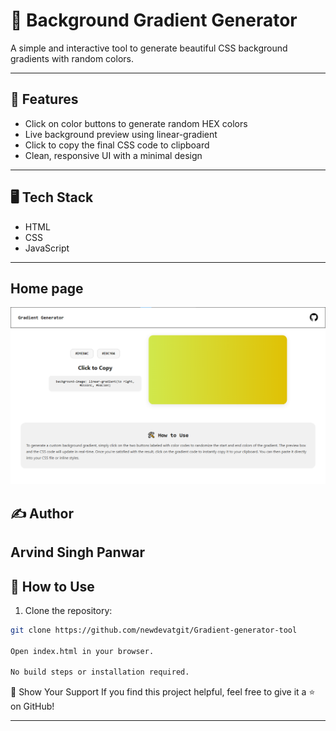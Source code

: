 # 🎨 Background Gradient Generator

A simple and interactive tool to generate beautiful CSS background gradients with random colors.

---

## 🚀 Features

- Click on color buttons to generate random HEX colors
- Live background preview using linear-gradient
- Click to copy the final CSS code to clipboard
- Clean, responsive UI with a minimal design

---

## 🖥️ Tech Stack

- HTML
- CSS
- JavaScript

---

## Home page
![home-page](assets/Home-page.png)

## ✍️ Author
Arvind Singh Panwar
---
## 📂 How to Use

1. Clone the repository:

```bash
git clone https://github.com/newdevatgit/Gradient-generator-tool

Open index.html in your browser.

No build steps or installation required.

```

🌟 Show Your Support
If you find this project helpful, feel free to give it a ⭐ on GitHub!

---